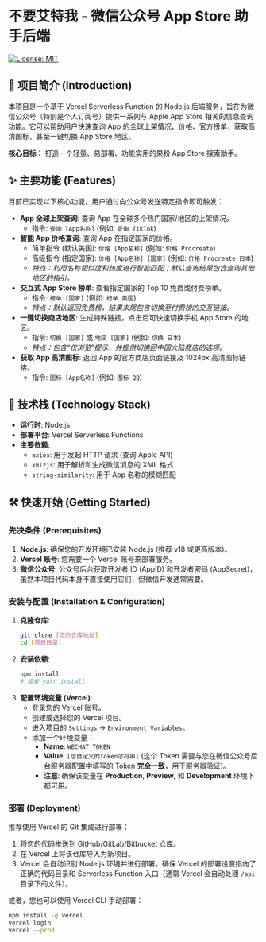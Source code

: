 # 不要艾特我 - 微信公众号 App Store 助手后端

[![License: MIT](https://img.shields.io/badge/License-MIT-yellow.svg)](https://opensource.org/licenses/MIT)

## 📖 项目简介 (Introduction)

本项目是一个基于 Vercel Serverless Function 的 Node.js 后端服务，旨在为微信公众号（特别是个人订阅号）提供一系列与 Apple App Store 相关的信息查询功能。它可以帮助用户快速查询 App 的全球上架情况、价格、官方榜单，获取高清图标，甚至一键切换 App Store 地区。

**核心目标：** 打造一个轻量、易部署、功能实用的果粉 App Store 探索助手。

## ✨ 主要功能 (Features)

目前已实现以下核心功能，用户通过向公众号发送特定指令即可触发：

* **App 全球上架查询**: 查询 App 在全球多个热门国家/地区的上架情况。
    * 指令: `查询 [App名称]` (例如: `查询 TikTok`)
* **智能 App 价格查询**: 查询 App 在指定国家的价格。
    * 简单指令 (默认美国): `价格 [App名称]` (例如: `价格 Procreate`)
    * 高级指令 (指定国家): `价格 [App名称] [国家]` (例如: `价格 Procreate 日本`)
    * *特点：利用名称相似度和热度进行智能匹配；默认查询结果包含查询其他地区的指引。*
* **交互式 App Store 榜单**: 查看指定国家的 Top 10 免费或付费榜单。
    * 指令: `榜单 [国家]` (例如: `榜单 美国`)
    * *特点：默认返回免费榜，结果末尾包含切换至付费榜的交互链接。*
* **一键切换商店地区**: 生成特殊链接，点击后可快速切换手机 App Store 的地区。
    * 指令: `切换 [国家]` 或 `地区 [国家]` (例如: `切换 日本`)
    * *特点：包含“仅浏览”提示，并提供切换回中国大陆商店的选项。*
* **获取 App 高清图标**: 返回 App 的官方商店页面链接及 1024px 高清图标链接。
    * 指令: `图标 [App名称]` (例如: `图标 QQ`)

## 🚀 技术栈 (Technology Stack)

* **运行时**: Node.js
* **部署平台**: Vercel Serverless Functions
* **主要依赖**:
    * `axios`: 用于发起 HTTP 请求 (查询 Apple API)
    * `xml2js`: 用于解析和生成微信消息的 XML 格式
    * `string-similarity`: 用于 App 名称的模糊匹配

## 🛠️ 快速开始 (Getting Started)

### 先决条件 (Prerequisites)

1.  **Node.js**: 确保您的开发环境已安装 Node.js (推荐 v18 或更高版本)。
2.  **Vercel 账号**: 您需要一个 Vercel 账号来部署服务。
3.  **微信公众号**: 公众号后台获取开发者 ID (AppID) 和开发者密码 (AppSecret)，虽然本项目代码本身不直接使用它们，但微信开发通常需要。

### 安装与配置 (Installation & Configuration)

1.  **克隆仓库**:
    ```bash
    git clone [您的仓库地址]
    cd [项目目录]
    ```
2.  **安装依赖**:
    ```bash
    npm install
    # 或者 yarn install
    ```
3.  **配置环境变量 (Vercel)**:
    * 登录您的 Vercel 账号。
    * 创建或选择您的 Vercel 项目。
    * 进入项目的 `Settings` -> `Environment Variables`。
    * 添加一个环境变量：
        * **Name**: `WECHAT_TOKEN`
        * **Value**: `[您自定义的Token字符串]` (这个 Token 需要与您在微信公众号后台服务器配置中填写的 Token **完全一致**，用于服务器验证)。
        * **注意**: 确保该变量在 **Production**, **Preview**, 和 **Development** 环境下都可用。

### 部署 (Deployment)

推荐使用 Vercel 的 Git 集成进行部署：

1.  将您的代码推送到 GitHub/GitLab/Bitbucket 仓库。
2.  在 Vercel 上将该仓库导入为新项目。
3.  Vercel 会自动识别 Node.js 环境并进行部署。确保 Vercel 的部署设置指向了正确的代码目录和 Serverless Function 入口（通常 Vercel 会自动处理 `/api` 目录下的文件）。

或者，您也可以使用 Vercel CLI 手动部署：

```bash
npm install -g vercel
vercel login
vercel --prod
